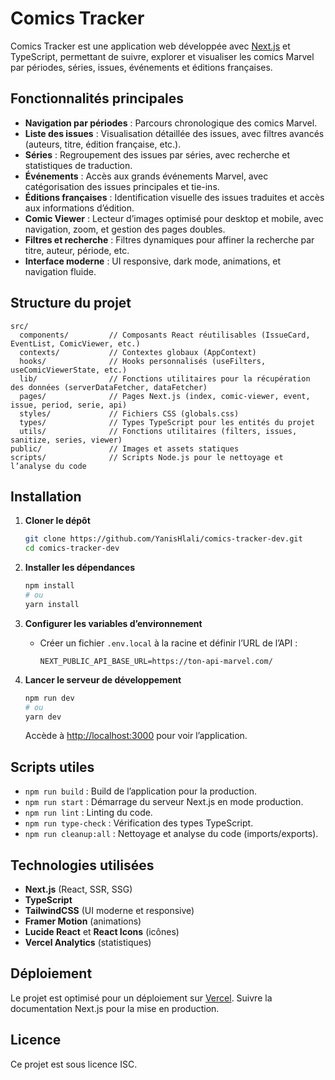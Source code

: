 
# Comics Tracker

Comics Tracker est une application web développée avec [Next.js](https://nextjs.org/) et TypeScript, permettant de suivre, explorer et visualiser les comics Marvel par périodes, séries, issues, événements et éditions françaises.

## Fonctionnalités principales

- **Navigation par périodes** : Parcours chronologique des comics Marvel.
- **Liste des issues** : Visualisation détaillée des issues, avec filtres avancés (auteurs, titre, édition française, etc.).
- **Séries** : Regroupement des issues par séries, avec recherche et statistiques de traduction.
- **Événements** : Accès aux grands événements Marvel, avec catégorisation des issues principales et tie-ins.
- **Éditions françaises** : Identification visuelle des issues traduites et accès aux informations d’édition.
- **Comic Viewer** : Lecteur d’images optimisé pour desktop et mobile, avec navigation, zoom, et gestion des pages doubles.
- **Filtres et recherche** : Filtres dynamiques pour affiner la recherche par titre, auteur, période, etc.
- **Interface moderne** : UI responsive, dark mode, animations, et navigation fluide.

## Structure du projet

```
src/
  components/         // Composants React réutilisables (IssueCard, EventList, ComicViewer, etc.)
  contexts/           // Contextes globaux (AppContext)
  hooks/              // Hooks personnalisés (useFilters, useComicViewerState, etc.)
  lib/                // Fonctions utilitaires pour la récupération des données (serverDataFetcher, dataFetcher)
  pages/              // Pages Next.js (index, comic-viewer, event, issue, period, serie, api)
  styles/             // Fichiers CSS (globals.css)
  types/              // Types TypeScript pour les entités du projet
  utils/              // Fonctions utilitaires (filters, issues, sanitize, series, viewer)
public/               // Images et assets statiques
scripts/              // Scripts Node.js pour le nettoyage et l’analyse du code
```

## Installation

1. **Cloner le dépôt**
   ```bash
   git clone https://github.com/YanisHlali/comics-tracker-dev.git
   cd comics-tracker-dev
   ```

2. **Installer les dépendances**
   ```bash
   npm install
   # ou
   yarn install
   ```

3. **Configurer les variables d’environnement**
   - Créer un fichier `.env.local` à la racine et définir l’URL de l’API :
     ```
     NEXT_PUBLIC_API_BASE_URL=https://ton-api-marvel.com/
     ```

4. **Lancer le serveur de développement**
   ```bash
   npm run dev
   # ou
   yarn dev
   ```
   Accède à [http://localhost:3000](http://localhost:3000) pour voir l’application.

## Scripts utiles

- `npm run build` : Build de l’application pour la production.
- `npm run start` : Démarrage du serveur Next.js en mode production.
- `npm run lint` : Linting du code.
- `npm run type-check` : Vérification des types TypeScript.
- `npm run cleanup:all` : Nettoyage et analyse du code (imports/exports).

## Technologies utilisées

- **Next.js** (React, SSR, SSG)
- **TypeScript**
- **TailwindCSS** (UI moderne et responsive)
- **Framer Motion** (animations)
- **Lucide React** et **React Icons** (icônes)
- **Vercel Analytics** (statistiques)

## Déploiement

Le projet est optimisé pour un déploiement sur [Vercel](https://vercel.com/). Suivre la documentation Next.js pour la mise en production.

## Licence

Ce projet est sous licence ISC.
